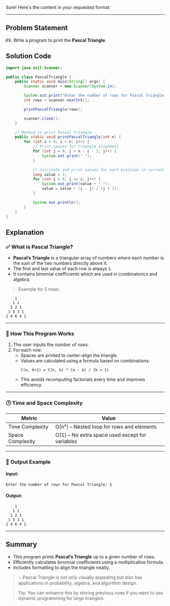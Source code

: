 Sure! Here's the content in your requested format:

---

## Problem Statement  
49. Write a program to print the **Pascal Triangle**.

## Solution Code  
```java
import java.util.Scanner;

public class PascalTriangle {
    public static void main(String[] args) {
        Scanner scanner = new Scanner(System.in);

        System.out.print("Enter the number of rows for Pascal Triangle: ");
        int rows = scanner.nextInt();

        printPascalTriangle(rows);

        scanner.close();
    }

    // Method to print Pascal Triangle
    public static void printPascalTriangle(int n) {
        for (int i = 0; i < n; i++) {
            // Print spaces for triangle alignment
            for (int j = 0; j < n - i - 1; j++) {
                System.out.print(" ");
            }

            // Calculate and print values for each position in current row
            long value = 1;
            for (int j = 0; j <= i; j++) {
                System.out.print(value + " ");
                value = value * (i - j) / (j + 1);
            }

            System.out.println();
        }
    }
}
```

## Explanation  

### ✅ What is Pascal Triangle?
- **Pascal’s Triangle** is a triangular array of numbers where each number is the sum of the two numbers directly above it.
- The first and last value of each row is always `1`.
- It contains binomial coefficients which are used in combinatorics and algebra.

> Example for 5 rows:
```
    1
   1 1
  1 2 1
 1 3 3 1
1 4 6 4 1
```

---

### 🧠 How This Program Works

1. The user inputs the number of rows.
2. For each row:
   - Spaces are printed to center-align the triangle.
   - Values are calculated using a formula based on combinations:
     ```
     C(n, k+1) = C(n, k) * (n - k) / (k + 1)
     ```
   - This avoids recomputing factorials every time and improves efficiency.

---

### 🕒 Time and Space Complexity

| Metric | Value |
|--------|-------|
| Time Complexity | O(n²) – Nested loop for rows and elements |
| Space Complexity | O(1) – No extra space used except for variables |

---

### 📌 Output Example

#### Input:
```
Enter the number of rows for Pascal Triangle: 5
```

#### Output:
```
    1 
   1 1 
  1 2 1 
 1 3 3 1 
1 4 6 4 1 
```

---

## Summary  
- This program prints **Pascal’s Triangle** up to a given number of rows.
- Efficiently calculates binomial coefficients using a multiplicative formula.
- Includes formatting to align the triangle neatly.

> 💡 Pascal Triangle is not only visually appealing but also has applications in probability, algebra, and algorithm design.

> Tip: You can enhance this by storing previous rows if you want to use dynamic programming for large triangles.